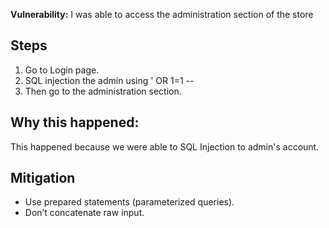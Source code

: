 **Vulnerability:** I was able to access the administration section of the store

## Steps
1. Go to Login page.
2. SQL injection the admin using ' OR 1=1 --
3. Then go to the administration section.

## Why this happened:
This happened because we were able to SQL Injection to admin's account.

## Mitigation
- Use prepared statements (parameterized queries).
- Don’t concatenate raw input.
